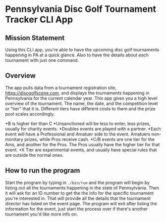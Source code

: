 # Pennsylvania Disc Golf Tournament Tracker CLI App

## Mission Statement
  Using this CLI app, you're able to have the upcoming disc golf tournaments happening in PA at a quick glance.
  Also to have the details about each tournament with just one command.

## Overview
  The app pulls data from a tournament registration site, https://discgolfscene.com, and displays the tournaments happening in Pennsylvania for the current calendar year. This app gives you a high level overview of the tournament. The name, the date, and the competition level or "tier" that it is. Different tiers have different costs to them and the prize pool scales accordingly.

  *B is higher tier than C
  *Unsanctioned will be less to enter, less prizes, usually for charity events.
  *Doubles events are played with a partner.
  *Each event will have a Professional and Amatuer side to the event. Amatuers non-monitary prizes, while Pros receive cash.
  *C/B events are one tier for the Ams, and another for the Pros. The Pros usually have the higher tier for that event.
  *X Tier are experimental events, and usually have special rules that are outside the normal ones.

## How to run the program
  Start the program by typing in `./bin/run` and the program will begin by listing out all the tournaments happening in the state of Pennsylvania.
  Then it will ask for an ID number to get the the info for the specific tournament you're interested in.
  That will provide all the details that the tournament director has listed on the event page.
  The program will exit after listing the information for the event, just start the process over if there's another tournament you'd like more info on.



